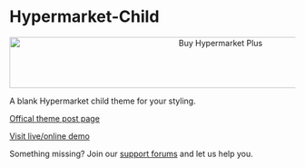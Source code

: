 # Hypermarket-Child

<p align="center">
<a href="https://www.mypreview.one" target="_blank"><img width="728" height="90" src="https://i.gyazo.com/b9cb600729a4f5c299c2d7224491e72d.png" alt="Buy Hypermarket Plus" /></a>
</p>

A blank Hypermarket child theme for your styling.

[Offical theme post page](https://wordpress.org/themes/hypermarket/)

[Visit live/online demo](https://demo.mypreview.one/hypermarket/)

Something missing? Join our [support forums](https://support.mypreview.one) and let us help you.
